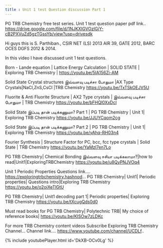 ```yaml
---
title : Unit 1 test Question discussion Part 1
---
```


PG TRB Chemistry free test series.
Unit 1 test question paper pdf link.. https://drive.google.com/file/d/1NJKXIGVOzlGjY-cB2PXVuZd5gzTGssYb/view?usp=drivesdk

Hi guys this is S. Parthiban., CSIR NET (LS) 2013 AIR 39, GATE 2012, BARC OCES DGFS 2012 & 2014. 

In this video I have discussed unit 1 test questions.

Born - Lande equation | Lattice Energy Calculation | SOLID STATE | Exploring TRB Chemistry | https://youtu.be/5IA156Zi-AM 

Solid State Crystal structures இவ்வளவு படிச்சா போதுமா |AX Type Crystals|NaCl,ZnS,CsCl |TRB Chemistry https://youtu.be/TxTSkOEJV5U

 Fluorite & Anti Fluorite Structure | AX2 Type crystals | இவ்வளவு படிச்சா போதுமா | TRB Chemistry https://youtu.be/bFHQl0XxDcI 

Solid State இப்படி தான் படிக்கணுமா? Part 1 | PG TRB Chemistry | Unit 1| Exploring TRB Chemistry https://youtu.be/JJUYCqom2cg 

Solid State இப்படி தான் படிக்கணுமா? Part 2 | PG TRB Chemistry | Unit 1| Exploring TRB Chemistry https://youtu.be/yAhq-RH03n4 

Fourier Synthesis | Structure Factor for PC, bcc, fcc type crystals | Solid State | TRB Chemistry https://youtu.be/YaMzl7en7Lo 

PG TRB Chemistry| Chemical Bonding இவ்வளவு ஈசியா படிக்கலாமா?|how to read|Unit1|ExploringTRBChemistry https://youtu.be/u8QyPNJVOq4 

Unit 1 Periodic Properties Questions link.... https://exploringtrbchemistry.hashnod... PG TRB Chemistry| Unit1| Periodic properties| Questions intro|Exploring TRB Chemistry https://youtu.be/o2oiXeTlGtU 

PG TRB Chemistry| Unit1 decoding part 1| Periodic properties| Exploring TRB Chemistry https://youtu.be/tXcugQds0d0 

Must read books for PG TRB Chemistry| Polytechnic TRB| My choice of reference books| https://youtu.be/KISOw7zLDKc 

For more TRB Chemistry content videos Subscribe Exploring TRB Chemistry Channel... Channel link.... https://www.youtube.com/channel/UCDLf..



{% include youtubePlayer.html id='DkXB-OCv0Lg' %}
